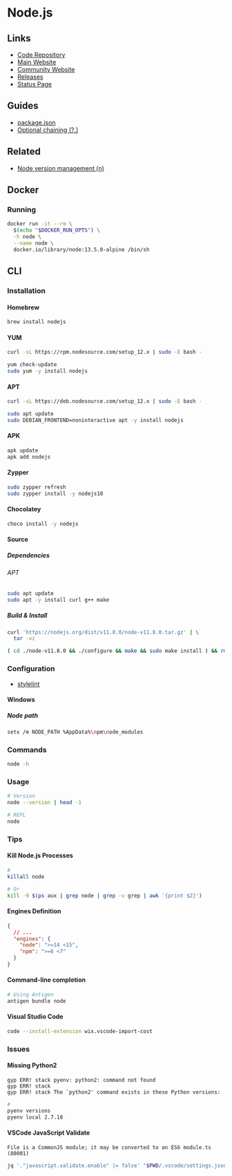 # Node.js

<!--
https://app.pluralsight.com/paths/skills/working-with-nodejs
https://linkedin.com/learning/node-js-essential-training-3/learn-the-node-js-fundamentals
-->

## Links

- [Code Repository](https://github.com/npm/cli)
- [Main Website](https://npmjs.com)
- [Community Website](https://npm.community)
- [Releases](https://nodejs.org/en/about/releases/)
- [Status Page](https://status.npmjs.org/)

## Guides

- [package.json](https://docs.npmjs.com/cli/v8/configuring-npm/package-json)
- [Optional chaining (?.)](https://developer.mozilla.org/en-US/docs/Web/JavaScript/Reference/Operators/Optional_chaining)

## Related

- [Node version management (n)](/n.md)

## Docker

### Running

```sh
docker run -it --rm \
  $(echo "$DOCKER_RUN_OPTS") \
  -h node \
  --name node \
  docker.io/library/node:13.5.0-alpine /bin/sh
```

## CLI

### Installation

#### Homebrew

```sh
brew install nodejs
```

#### YUM

```sh
curl -sL https://rpm.nodesource.com/setup_12.x | sudo -E bash -

yum check-update
sudo yum -y install nodejs
```

#### APT

```sh
curl -sL https://deb.nodesource.com/setup_12.x | sudo -E bash -

sudo apt update
sudo DEBIAN_FRONTEND=noninteractive apt -y install nodejs
```

#### APK

```sh
apk update
apk add nodejs
```

#### Zypper

```sh
sudo zypper refresh
sudo zypper install -y nodejs10
```

#### Chocolatey

```sh
choco install -y nodejs
```

#### Source

##### Dependencies

###### APT

```sh
sudo apt update
sudo apt -y install curl g++ make
```

##### Build & Install

```sh
curl 'https://nodejs.org/dist/v11.8.0/node-v11.8.0.tar.gz' | \
  tar -xz

( cd ./node-v11.8.0 && ./configure && make && sudo make install ) && rm -r ./node-v11.8.0
```

### Configuration

- [stylelint](/stylelint.md#configuration)

#### Windows

##### Node path

```sh
setx /m NODE_PATH %AppData%\npm\node_modules
```

### Commands

```sh
node -h
```

### Usage

```sh
# Version
node --version | head -1

# REPL
node
```

### Tips

#### Kill Node.js Processes

```sh
#
killall node

# Or
kill -9 $(ps aux | grep node | grep -v grep | awk '{print $2}')
```

#### Engines Definition

```json
{
  // ...
  "engines": {
    "node": ">=14 <15",
    "npm": ">=6 <7"
  }
}
```

#### Command-line completion

```sh
# Using Antigen
antigen bundle node
```

#### Visual Studio Code

```sh
code --install-extension wix.vscode-import-cost
```

### Issues

#### Missing Python2

```log
gyp ERR! stack pyenv: python2: command not found
gyp ERR! stack
gyp ERR! stack The `python2' command exists in these Python versions:
```

```sh
#
pyenv versions
pyenv local 2.7.18
```

#### VSCode JavaScript Validate

```log
File is a CommonJS module; it may be converted to an ES6 module.ts (80001)
```

```sh
jq '."javascript.validate.enable" |= false' "$PWD/.vscode/settings.json" | sponge "$PWD/.vscode/settings.json"
```

<!-- ####

```log
with exit code 134
```

https://stackoverflow.com/questions/59766839/error-code-elifecycle-npm-err-errno-134

```sh
export NODE_OPTIONS='--max-old-space-size=8192'
```
-->
